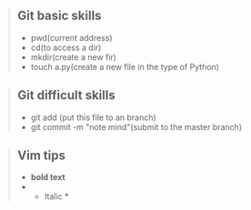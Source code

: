 > ## Git basic skills
> - pwd(current address)
> - cd(to access a dir)
> - mkdir(create a new fir)
> - touch a.py(create a new file in the type of Python)

> ## Git difficult skills
> - git add <text name>(put this file to an branch)
> - git commit -m "note mind"(submit to the master branch)

> ## Vim tips
> - **bold text**
> - * Italic *
